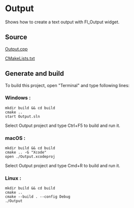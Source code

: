 # Output

Shows how to create a text output with Fl_Output widget.

## Source

[Output.cpp](Output.cpp)

[CMakeLists.txt](CMakeLists.txt)

## Generate and build

To build this project, open "Terminal" and type following lines:

### Windows :

``` shell
mkdir build && cd build
cmake .. 
start Output.sln
```

Select Output project and type Ctrl+F5 to build and run it.

### macOS :

``` shell
mkdir build && cd build
cmake .. -G "Xcode"
open ./Output.xcodeproj
```

Select Output project and type Cmd+R to build and run it.

### Linux :

``` shell
mkdir build && cd build
cmake .. 
cmake --build . --config Debug
./Output
```
